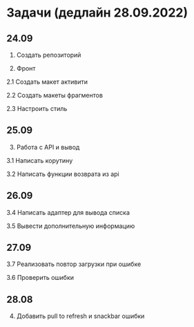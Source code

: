 Задачи (дедлайн 28.09.2022)
============================
24.09
----------------------------

1. Создать репозиторий 

2. Фронт

2.1 Создать макет активити

2.2 Создать макеты фрагментов

2.3 Настроить стиль

25.09
----------------------------

3. Работа с API и вывод

3.1 Написать корутину

3.2 Написать функции возврата из api

26.09
----------------------------

3.4 Написать адаптер для вывода списка

3.5 Вывести дополнительную информацию

27.09
----------------------------

3.7 Реализовать повтор загрузки при ошибке

3.6 Проверить ошибки

28.08
----------------------------

4. Добавить pull to refresh и snackbar ошибки
